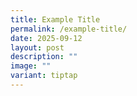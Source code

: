```yaml
---
title: Example Title
permalink: /example-title/
date: 2025-09-12
layout: post
description: ""
image: ""
variant: tiptap
---
```

<p></p>